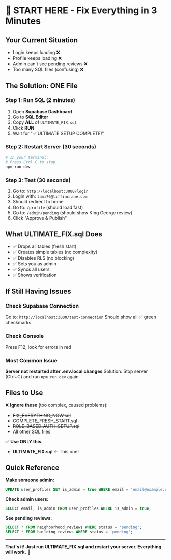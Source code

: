 # 🚀 START HERE - Fix Everything in 3 Minutes

## Your Current Situation
- Login keeps loading ❌
- Profile keeps loading ❌
- Admin can't see pending reviews ❌
- Too many SQL files (confusing) ❌

## The Solution: ONE File

### Step 1: Run SQL (2 minutes)

1. Open **Supabase Dashboard**
2. Go to **SQL Editor**
3. Copy **ALL** of `ULTIMATE_FIX.sql`
4. Click **RUN**
5. Wait for "✅ ULTIMATE SETUP COMPLETE!"

### Step 2: Restart Server (30 seconds)

```bash
# In your terminal:
# Press Ctrl+C to stop
npm run dev
```

### Step 3: Test (30 seconds)

1. Go to: `http://localhost:3000/login`
2. Login with: `tami76@tiffincrane.com`
3. Should redirect to home
4. Go to: `/profile` (should load fast)
5. Go to: `/admin/pending` (should show King George review)
6. Click "Approve & Publish"

## What ULTIMATE_FIX.sql Does

- ✅ Drops all tables (fresh start)
- ✅ Creates simple tables (no complexity)
- ✅ Disables RLS (no blocking)
- ✅ Sets you as admin
- ✅ Syncs all users
- ✅ Shows verification

## If Still Having Issues

### Check Supabase Connection
Go to: `http://localhost:3000/test-connection`
Should show all ✅ green checkmarks

### Check Console
Press F12, look for errors in red

### Most Common Issue
**Server not restarted after .env.local changes**
Solution: Stop server (Ctrl+C) and run `npm run dev` again

## Files to Use

❌ **Ignore these** (too complex, caused problems):
- ~~FIX_EVERYTHING_NOW.sql~~
- ~~COMPLETE_FRESH_START.sql~~
- ~~ROLE_BASED_AUTH_SETUP.sql~~
- All other SQL files

✅ **Use ONLY this**:
- **ULTIMATE_FIX.sql** ← This one!

## Quick Reference

**Make someone admin:**
```sql
UPDATE user_profiles SET is_admin = true WHERE email = 'email@example.com';
```

**Check admin users:**
```sql
SELECT email, is_admin FROM user_profiles WHERE is_admin = true;
```

**See pending reviews:**
```sql
SELECT * FROM neighborhood_reviews WHERE status = 'pending';
SELECT * FROM building_reviews WHERE status = 'pending';
```

---

**That's it! Just run ULTIMATE_FIX.sql and restart your server. Everything will work.** 🎉


